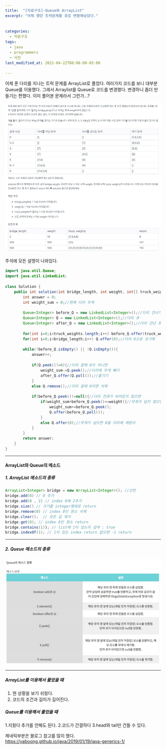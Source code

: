 ```yaml
---
title:  "[자료구조]-Queue와 ArrayList"
excerpt: "어제 했던 트럭문제를 큐로 변환해보았다."


categories:
  - 자료구조
tags:
  - java
  - programmers
  - 사진
last_modified_at: 2021-04-22T08:06:00-05:00

---
```

어제 푼 다리를 지나는 트럭 문제를 ArrayList로 풀었다.
여러가지 코드를 보니 대부분 Queue를 이용했다.
그래서 Arraylist를 Queue로 코드를 변경했다.
변경하니 좀더 만들기는 편했다.
이미 풀어본 문제라서 그런가...?


![문제](/assets/images/2.JPG)

주석에 모든 설명이 나와있다.

```java
import java.util.Queue;
import java.util.LinkedList;

class Solution {
    public int solution(int bridge_length, int weight, int[] truck_weights) {
        int answer = 0;
        int weight_sum = 0;//현재 다리 무게
        
        Queue<Integer> before_Q = new LinkedList<Integer>();//다리 건너기 전 큐
        Queue<Integer> Q = new LinkedList<Integer>();//다리 큐
        Queue<Integer> after_Q = new LinkedList<Integer>();//다리 건넌 후 큐
        
        for(int i=0;i<truck_weights.length;i++) before_Q.offer(truck_weights[i]);//건너기 전 큐 초기화
        for(int i=0;i<bridge_length;i++) Q.offer(0);//다리 0으로 초기화
        
        while(!before_Q.isEmpty() || !Q.isEmpty()){
            answer++;
            
            if(Q.peek()!=0){//다리 끝에 0이 아니면
                weight_sum-=Q.peek();//다리에 무게 빼기
                after_Q.offer(Q.poll());//옮기기
            }
            else Q.remove();//다리 끝에 0이면 삭제
            
            if(before_Q.peek()!=null){//다리 전큐가 비어있지 않으면
                if(weight_sum+before_Q.peek()<=weight){//무게가 넘지 않으면
                    weight_sum+=before_Q.peek();
                    Q.offer(before_Q.poll());
                }
                else Q.offer(0);//무게가 넘으면 0을 다리에 채운다
            }
        }
        return answer;
    }
}

```


---
#### ArrayList와 Queue의 메소드

##### 1. ArrayList 메소드의 종류

```java
ArrayList<Integer> bridge = new ArrayList<Integer>(); //선언
bridge.add(0) // 0 추가
bridge.add(0 , 2) // index 0에 2추가
bridge.size() // 크기를 integer형태로 return
bridge.remove(0) // index 0인 원소 삭제
bridge.clear();  // 모든 값 제거
bridge.get(0); // index 0인 원소 return
bridge.contains(1)); // list에 1이 있는지 검색 : true
bridge.indexOf(1); // 1이 있는 index return 없으면 -1 return

```
---
##### 2. Queue 메소드의 종류

![문제](/assets/images/queue_mathod.JPG)

---
##### ArrayList를 이용해서 풀었을 때
1. 현 상황을 보기 쉬웠다.
2. 코드의 조건과 길이가 길어진다.

##### Queue를 이용해서 풀었을 때
1.지웠다 추가를 안해도 된다.
2.코드가 간결하다
3.head와 tail만 건들 수 있다.

제네릭부분은 블로그 참고를 많이 했다.
https://yaboong.github.io/java/2019/01/19/java-generics-1/